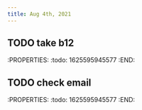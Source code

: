 ```yaml
---
title: Aug 4th, 2021
---
```


## TODO take b12
:PROPERTIES:
:todo: 1625595945577
:END:
## TODO check email
:PROPERTIES:
:todo: 1625595945577
:END:
